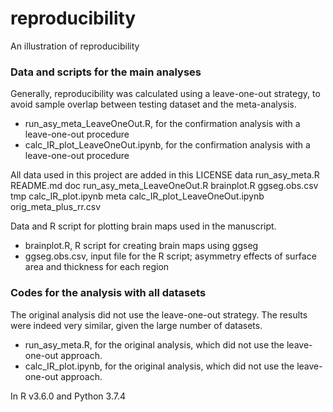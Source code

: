 # reproducibility
An illustration of reproducibility

### Data and scripts for the main analyses
Generally, reproducibility was calculated using a leave-one-out strategy, to avoid sample overlap between testing dataset and the meta-analysis. 
* run_asy_meta_LeaveOneOut.R, for the confirmation analysis with a leave-one-out procedure
* calc_IR_plot_LeaveOneOut.ipynb, for the confirmation analysis with a leave-one-out procedure

All data used in this project are added in this 
LICENSE				data				run_asy_meta.R
README.md			doc				run_asy_meta_LeaveOneOut.R
brainplot.R			ggseg.obs.csv			tmp
calc_IR_plot.ipynb		meta
calc_IR_plot_LeaveOneOut.ipynb	orig_meta_plus_rr.csv

Data and R script for plotting brain maps used in the manuscript. 
* brainplot.R, R script for creating brain maps using ggseg
* ggseg.obs.csv, input file for the R script; asymmetry effects of surface area and thickness for each region

### Codes for the analysis with all datasets
The original analysis did not use the leave-one-out strategy. The results were indeed very similar, given the large number of datasets. 
* run_asy_meta.R, for the original analysis, which did not use the leave-one-out approach. 
* calc_IR_plot.ipynb, for the original analysis, which did not use the leave-one-out approach. 

In R v3.6.0 and Python 3.7.4

